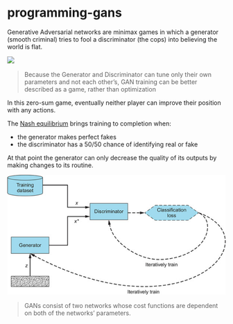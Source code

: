 # programming-gans

Generative Adversarial networks are minimax games in which a generator (smooth criminal) tries to fool a discriminator (the cops) into believing the world is flat. 

<img src="flat_earth.gif"  height="500" /> 

> Because the Generator and Discriminator can tune only their own parameters and not each other’s, GAN training can be better described as a game, rather than optimization

In this zero-sum game, eventually neither player can improve their position with any actions. 

The [Nash equilibrium](https://www.investopedia.com/terms/n/nash-equilibrium.asp#:~:text=The%20Nash%20equilibrium%20is%20a%20decision%2Dmaking%20theorem%20within%20game,the%20decisions%20of%20other%20players.) brings training to completion when: 
  * the generator makes perfect fakes
  * the discriminator has a 50/50 chance of identifying real or fake

At that point the generator can only decrease the quality of its outputs by making changes to its routine. 

![Gans](gan.jpg)

> GANs consist of two networks whose cost functions are dependent on both of the networks’ parameters. 
